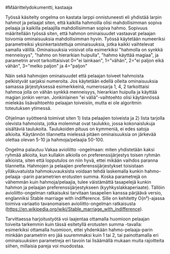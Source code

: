 #Määrittelydokumentti, kastaaja

Työssä käsitelty ongelma on kastata larppi onnistuneesti eli yhdistää larpin hahmot ja pelaajat siten, että kaikilla hahmoilla olisi mahdollisimman sopiva pelaaja ja kaikilla pelaajilla mahdollisimman sopiva hahmo. Sopivuus määritellään työssä siten, että hahmon ominaisuudet vastaavat pelaajan toivomia ominaisuuksia mahdollisimman hyvin. Työssä käytetään numeeriksi parametreiksi yksinkertaistettuja ominaisuuksia, jotka kaikki vaihtelevat samalla välillä. Ominaisuuksia voisivat olla esimerkiksi "hahmolla on synkkä menneisyys", "hahmo on hierarkian huipulla", "hahmo käyttää magiaa", ja parametrin arvot tarkoittaisivat 0="ei lainkaan", 1="vähän", 2="ei paljon eikä vähän", 3="melko paljon" ja 4="paljon"

Näin sekä hahmojen ominaisuudet että pelaajan toiveet hahmoista pelkistyvät sarjaksi numeroita. Jos käytetään edellä olleita ominaisuuksia samassa järjestyksessä esimerkkeinä, numerosarja 1, 4, 2 tarkoittaisi hahmoa jolla on vähän synkkä menneisyys, hierarkian huipulla ja käyttää magian jonkin verran. Jonkinlainen "ei väliä"-vaihtoehto olisi käytännössä mielekäs lisävaihtoehto pelaajan toiveisiin, mutta ei ole algoritmin toteutuksen ytimessä.

Ohjelman syötteenä toimivat siten 1) lista pelaajien toiveista ja 2) lista tarjolla olevista hahmoista, jotka molemmat ovat taulukko, jossa kokonaislukuja sisältäviä taulukoita. Taulukoiden pituus on kymmeniä, ei edes satoja alkioita. Käytännön tilannetta mielessä pitäen ominaisuuksia on järkevää olettaa olevan 5-10 ja hahmoja/pelaajia 50-100.

Ongelma palautuu Vakaa avioliitto -ongelmaan: miten yhdistetään kaksi ryhmää alkioita, kun kullakin alkiolla on preferenssijärjestys toisen ryhmän alkioista, siten että lopputulos on niin hyvä, ettei mikään vaihdos paranna tilannetta. Hahmojen ja pelaajien preferenssijärjestykset toisistaan ylläkuvatuista hahmokuvauksista voidaan tehdä laskemalla kunkin hahmo-pelaaja -parin parametrien erotusten summa. Koska parametrejä on vähemmän kuin hahmoja/pelaajia, tulee väistämättä tasapelejä kunkin hahmon ja pelaajan preferenssijärjestykseen (kyyhkyslakkaperiaate). Tällöin avioliitto-ongelman ratkaisuksi tarvitaan tasapelien kanssa pärjäävä versio, englanniksi Stable marriage with indifference. Sille on kehitetty O(n²)-ajassa toimiva variaatio tavanomaisen avioliitto-ongelman ratkaisusta (https://en.wikipedia.org/wiki/Stable_marriage_with_indifference).

Tarvittaessa harjoitustyötä voi laajentaa ottamalla huomioon pelaajan toiveita tarkemmin kuin tässä esitetyllä erotusten summa -tavalla: esimerkiksi ottamalla huomioon, ettei yhdenkään hahmo-pelaaja-parin minkään parametrin ero jää suuremmaksi kuin 1 tai 2, tai painottamalla eri ominaisuuksien parametreja eri tavoin tai lisäämällä mukaan muita rajoitteita siihen, millaisia pareja voi muodostaa.




